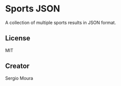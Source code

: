 Sports JSON
===========

A collection of multiple sports results in JSON format.

License
-------
MIT

Creator
-------
Sergio Moura
